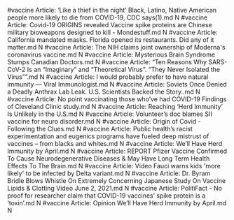 #vaccine
Article: ‘Like a thief in the night’ Black, Latino, Native American people more likely to die from COVID-19, CDC says(1).md N
#vaccine
Article: Covid-19 ORIGINS revealed Vaccine spike proteins are Chinese military bioweapons designed to kill - Mondestuff.md N
#vaccine
Article: California mandated masks. Florida opened its restaurants. Did any of it matter.md N
#vaccine
Article: The NIH claims joint ownership of Moderna's coronavirus vaccine.md N
#vaccine
Article: Mysterious Brain Syndrome Stumps Canadian Doctors.md N
#vaccine
Article: “Ten Reasons Why SARS-CoV-2 Is an “Imaginary” and “Theoretical Virus”. “They Never Isolated the Virus””.md N
#vaccine
Article: I would probably prefer to have natural immunity — Viral Immunologist.md N
#vaccine
Article: Soviets Once Denied a Deadly Anthrax Lab Leak. U.S. Scientists Backed the Story..md N
#vaccine
Article: No point vaccinating those who’ve had COVID-19 Findings of Cleveland Clinic study.md N
#vaccine
Article: Reaching ‘Herd Immunity’ Is Unlikely in the U.S.md N
#vaccine
Article: Volunteer’s doc blames SII vaccine for neuro disorder.md N
#vaccine
Article: Origin of Covid - Following the Clues.md N
#vaccine
Article: Public health’s racist experimentation and eugenics programs have fueled deep mistrust of vaccines – from blacks and whites.md N
#vaccine
Article: We’ll Have Herd Immunity by April.md N
#vaccine
Article: REPORT Pfizer Vaccine Confirmed To Cause Neurodegenerative Diseases & May Have Long Term Health Effects To The Brain.md N
#vaccine
Article: Video Fauci warns kids 'more likely' to be infected by Delta variant.md N
#vaccine
Article: Dr. Byram Bridle Blows Whistle On Extremely Concerning Japanese Study On Vaccine Lipids & Clotting Video June 2, 2021.md N
#vaccine
Article: PolitiFact - No proof for researcher claim that COVID-19 vaccines’ spike protein is a ‘toxin’.md N
#vaccine
Article: Opinion  We’ll Have Herd Immunity by April.md N

